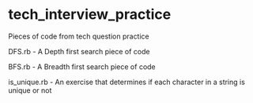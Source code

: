 # tech_interview_practice
Pieces of code from tech question practice

DFS.rb - A Depth first search piece of code

BFS.rb - A Breadth first search piece of code

is_unique.rb - An exercise that determines if each character in a string is unique or not